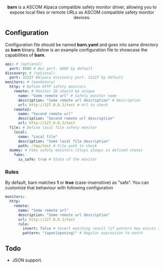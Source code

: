 <p align="center">
<b>barn</b> is a ASCOM Alpaca compatible safety monitor driver, allowing you to expose local files or remote URLs as ASCOM compatible safety monitor devices.
</p>

## Configuration

Configuration file should be named **barn.yaml** and goes into same directory as **barn** binary.
Below is an example configuration file to showcase the capabilities of **barn**.

```yaml
api: # (optional)
  port: 8080 # Api port. 8080 by default
discovery: # (optional)
  port: 32227 #Alpaca discovery port. 32227 by default
monitors: # (mandatory)
  http: # Define HTTP safety monitors
    remote: # Monitor ID should be unique
      name: "Some remote url" # Safety monitor name
      description: "Some remote url description" # Description
      url: http://127.0.0.1/test # Url to check
    remote2:
      name: "Second remote url"
      description: "Second remote url description"
      url: http://127.0.0.2/test
  file: # Define local file safety monitor
    local: 
      name: "Local file" 
      description: "Some local file description"
      path: /tmp/test # File path to check
  dummy: # Fake safety monitors (Stays always in defined state) 
    fake:
      is_safe: true # State of the monitor
```
### Rules

By default, barn matches **1** or **true** (case-insensitive) as "safe". You can customize that behaviour with following configuration

```yaml
monitors:
  http:
    remote:
      name: "Some remote url"
      description: "Some remote url description"
      url: http://127.0.0.1/test
      rule:
        invert: false # Invert matching result (if pattern key exists applied after match) 
        pattern: "(open|opening)" # Regular expression to match
```

## Todo
- JSON support.
